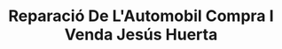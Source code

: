 ---
title: "Reparació De L'Automobil Compra I Venda Jesús Huerta"
url: /barcelona/reparacio-de-lautomobil-compra-i-venda-jesus-huerta/
shop: Autowerkstatt
---